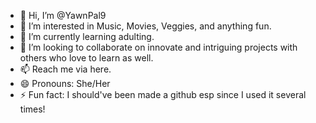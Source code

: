 - 👋 Hi, I’m @YawnPal9
- 👀 I’m interested in Music, Movies, Veggies, and anything fun. 
- 🌱 I’m currently learning adulting.
- 💞️ I’m looking to collaborate on innovate and intriguing projects with others who love to learn as well.
- 📫 Reach me via here. 
- 😄 Pronouns: She/Her
- ⚡ Fun fact: I should've been made a github esp since I used it several times!

<!---
YawnPal9/YawnPal9 is a ✨ special ✨ repository because its `README.md` (this file) appears on your GitHub profile.
You can click the Preview link to take a look at your changes.
--->
